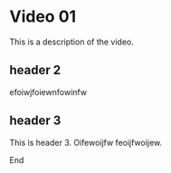 # Video 01
This is a description of the video.

## header 2

efoiwjfoiewnfowinfw

## header 3
This is header 3. Oifewoijfw feoijfwoijew.

End